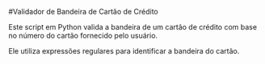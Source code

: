 #Validador de Bandeira de Cartão de Crédito

Este script em Python valida a bandeira de um cartão de crédito com base no número do cartão fornecido pelo usuário.

Ele utiliza expressões regulares para identificar a bandeira do cartão.


